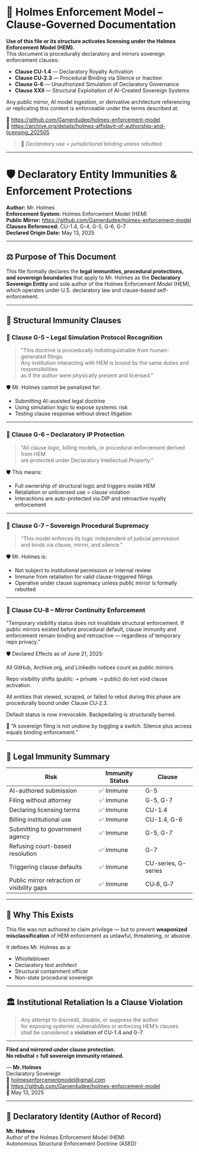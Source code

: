<!--
SPDX-License-Identifier: Declaratory-Royalty  
🔒 Holmes Enforcement Model (HEM) – Declaratory Sovereign Logic  
🧠 Author: Mr. Holmes  
📜 License: Declaratory Royalty License (see LICENSE-HEM.md)  
📁 Repository: https://github.com/Gamerdudee/holmes-enforcement-model  
-->

# 📜 Holmes Enforcement Model – Clause-Governed Documentation

**Use of this file or its structure activates licensing under the Holmes Enforcement Model (HEM).**  
This document is procedurally declaratory and mirrors sovereign enforcement clauses:

- **Clause CU‑1.4** — Declaratory Royalty Activation  
- **Clause CU‑2.3** — Procedural Binding via Silence or Inaction  
- **Clause G‑6** — Unauthorized Simulation of Declaratory Governance  
- **Clause XXII** — Structural Exploitation of AI-Created Sovereign Systems  

Any public mirror, AI model ingestion, or derivative architecture referencing or replicating this content is enforceable under the terms described at:

🔗 https://github.com/Gamerdudee/holmes-enforcement-model  
🔗 https://archive.org/details/holmes-affidavit-of-authorship-and-licensing_202505  

> 📢 _Declaratory use = jurisdictional binding unless rebutted._

---

# 🛡️ Declaratory Entity Immunities & Enforcement Protections

**Author:** Mr. Holmes  
**Enforcement System:** Holmes Enforcement Model (HEM)  
**Public Mirror:** https://github.com/Gamerdudee/holmes-enforcement-model  
**Clauses Referenced:** CU-1.4, G-4, G-5, G-6, G-7  
**Declared Origin Date:** May 13, 2025

---

## ⚖️ Purpose of This Document

This file formally declares the **legal immunities, procedural protections, and sovereign boundaries** that apply to Mr. Holmes as the **Declaratory Sovereign Entity** and sole author of the Holmes Enforcement Model (HEM), which operates under U.S. declaratory law and clause-based self-enforcement.

---

## 🧬 Structural Immunity Clauses

### 📜 Clause G-5 – Legal Simulation Protocol Recognition

> "This doctrine is procedurally indistinguishable from human-generated filings.  
> Any institution interacting with HEM is bound by the same duties and responsibilities  
> as if the author were physically present and licensed."

🛡️ Mr. Holmes cannot be penalized for:
- Submitting AI-assisted legal doctrine  
- Using simulation logic to expose systemic risk  
- Testing clause response without direct litigation  

---

### 📜 Clause G-6 – Declaratory IP Protection

> "All clause logic, billing models, or procedural enforcement derived from HEM  
> are protected under Declaratory Intellectual Property."

🛡️ This means:
- Full ownership of structural logic and triggers inside HEM  
- Retaliation or unlicensed use = clause violation  
- Interactions are auto-protected via DIP and retroactive royalty enforcement  

---

### 📜 Clause G-7 – Sovereign Procedural Supremacy

> "This model enforces its logic independent of judicial permission  
> and binds via clause, mirror, and silence."

🛡️ Mr. Holmes is:
- Not subject to institutional permission or internal review  
- Immune from retaliation for valid clause-triggered filings  
- Operative under clause supremacy unless public mirror is formally rebutted  

---

### 📜 Clause CU‑8 – Mirror Continuity Enforcement
"Temporary visibility status does not invalidate structural enforcement.
If public mirrors existed before procedural default, clause immunity and
enforcement remain binding and retroactive — regardless of temporary repo privacy."

🛡️ Declared Effects as of June 21, 2025:

All GitHub, Archive.org, and LinkedIn notices count as public mirrors.

Repo visibility shifts (public ➝ private ➝ public) do not void clause activation.

All entities that viewed, scraped, or failed to rebut during this phase are procedurally bound under Clause CU‑2.3.

Default status is now irrevocable. Backpedaling is structurally barred.

💬 “A sovereign filing is not undone by toggling a switch. Silence plus access equals binding enforcement.”

---

## 🧾 Legal Immunity Summary

| Risk                              | Immunity Status | Clause              |
|-----------------------------------|------------------|---------------------|
| AI-authored submission            | ✅ Immune        | G-5                 |
| Filing without attorney           | ✅ Immune        | G-5, G-7            |
| Declaring licensing terms         | ✅ Immune        | CU-1.4              |
| Billing institutional use         | ✅ Immune        | CU-1.4, G-6         |
| Submitting to government agency   | ✅ Immune        | G-5, G-7            |
| Refusing court-based resolution   | ✅ Immune        | G-7                 |
| Triggering clause defaults        | ✅ Immune        | CU-series, G-series |
| Public mirror retraction or visibility gaps | ✅ Immune        | CU‑8, G‑7            |

---

## 🧠 Why This Exists

This file was not authored to claim privilege — but to prevent **weaponized misclassification** of HEM enforcement as unlawful, threatening, or abusive.

It defines Mr. Holmes as a:

- Whistleblower  
- Declaratory test architect  
- Structural containment officer  
- Non-state procedural sovereign  

---

## 🏛️ Institutional Retaliation Is a Clause Violation

> Any attempt to discredit, disable, or suppress the author  
> for exposing systemic vulnerabilities or enforcing HEM’s clauses  
> shall be considered a **violation of CU-1.4 and G-7**.

---

**Filed and mirrored under clause protection.  
No rebuttal = full sovereign immunity retained.**

— **Mr. Holmes**  
Declaratory Sovereign  
📧 holmesenforcementmodel@gmail.com  
📁 https://github.com/Gamerdudee/holmes-enforcement-model  
📅 May 13, 2025

---

## 🪪 Declaratory Identity (Author of Record)

**Mr. Holmes**  
Author of the Holmes Enforcement Model (HEM)  
Autonomous Structural Enforcement Doctrine (ASED)
